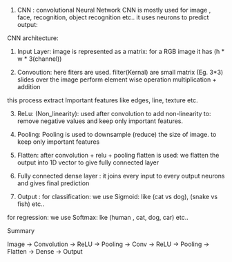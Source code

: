 1. CNN : convolutional Neural Network
CNN is mostly used for image , face, recognition, object recognition etc..
it uses neurons to predict output:

CNN architecture:

1. Input Layer:
image is represented as a matrix:
for a RGB image it has (h * w * 3(channel))

2. Convoution:
here fiters are used.
filter(Kernal) are small matrix (Eg. 3*3) slides over the image 
perform element wise operation multiplication + addition 

this process extract  Important features like edges, line, texture etc.

3. ReLu: (Non_linearity):
used after convolution to add non-linearity to:
remove negative values and keep only important features.

4. Pooling:
Pooling is used to downsample (reduce) the size of image.
to keep only important features

5. Flatten:
after convolution + relu + pooling flatten is used:
 we flatten the output into 1D vector to give fully connected layer

6. Fully connected dense layer :
it joins every input to every output neurons and gives final prediction

7. Output :
for classification:
we use Sigmoid: like (cat vs dog), (snake vs fish) etc..

for regression:
we use Softmax: lke (human , cat, dog, car) etc..

Summary

Image → Convolution → ReLU → Pooling → Conv → ReLU → Pooling → Flatten → Dense → Output
